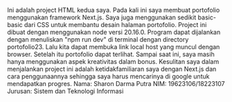 Ini adalah project HTML kedua saya. Pada kali ini saya membuat portofolio menggunakan framework Next.js. Saya juga menggunakan sedikit basic-basic dari CSS untuk membantu desain halaman portofolio. Project ini dibuat dengan menggunakan node versi 20.16.0.
Program dapat dijalankan dengan menuliskan "npm run dev" di terminal dengan directory portofolio23. Lalu kita dapat membuka link local host yang muncul dengan browser. Setelah itu portofolio dapat terlihat.
Sampai saat ini, saya masih hanya menggunakan aspek kreativitas dalam bonus.
Kesulitan saya dalam menjalankan project ini adalah ketidakfamiliaran saya dengan Next.js dan cara penggunaannya sehingga saya harus mencarinya di google untuk mendapatkan progres.
Nama: Sharon Darma Putra
NIM: 19623106/18223107
Jurusan: Sistem dan Teknologi Informasi
